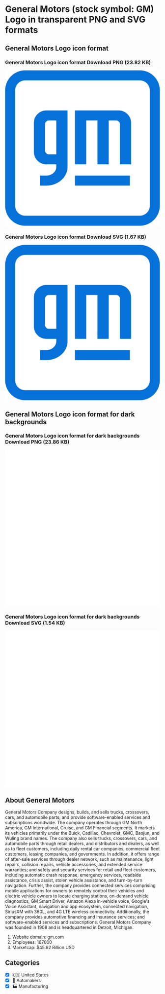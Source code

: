 # General Motors (stock symbol: GM) Logo in transparent PNG and SVG formats

## General Motors Logo icon format

### General Motors Logo icon format Download PNG (23.82 KB)

![General Motors Logo icon format Download PNG (23.82 KB)](/img/orig/GM-7169314a.png)

### General Motors Logo icon format Download SVG (1.67 KB)

![General Motors Logo icon format Download SVG (1.67 KB)](/img/orig/GM-0e6d0f1c.svg)

## General Motors Logo icon format for dark backgrounds

### General Motors Logo icon format for dark backgrounds Download PNG (23.86 KB)

![General Motors Logo icon format for dark backgrounds Download PNG (23.86 KB)](/img/orig/GM.D-b762c2e9.png)

### General Motors Logo icon format for dark backgrounds Download SVG (1.54 KB)

![General Motors Logo icon format for dark backgrounds Download SVG (1.54 KB)](/img/orig/GM.D-0327d4be.svg)

## About General Motors

General Motors Company designs, builds, and sells trucks, crossovers, cars, and automobile parts; and provide software-enabled services and subscriptions worldwide. The company operates through GM North America, GM International, Cruise, and GM Financial segments. It markets its vehicles primarily under the Buick, Cadillac, Chevrolet, GMC, Baojun, and Wuling brand names. The company also sells trucks, crossovers, cars, and automobile parts through retail dealers, and distributors and dealers, as well as to fleet customers, including daily rental car companies, commercial fleet customers, leasing companies, and governments. In addition, it offers range of after-sale services through dealer network, such as maintenance, light repairs, collision repairs, vehicle accessories, and extended service warranties; and safety and security services for retail and fleet customers, including automatic crash response, emergency services, roadside assistance, crisis assist, stolen vehicle assistance, and turn-by-turn navigation. Further, the company provides connected services comprising mobile applications for owners to remotely control their vehicles and electric vehicle owners to locate charging stations, on-demand vehicle diagnostics, GM Smart Driver, Amazon Alexa in-vehicle voice, Google's Voice Assistant, navigation and app ecosystem, connected navigation, SiriusXM with 360L, and 4G LTE wireless connectivity. Additionally, the company provides automotive financing and insurance services; and software-enabled services and subscriptions. General Motors Company was founded in 1908 and is headquartered in Detroit, Michigan.

1. Website domain: gm.com
2. Employees: 167000
3. Marketcap: $45.92 Billion USD


## Categories
- [x] 🇺🇸 United States
- [x] 🚗 Automakers
- [x] 🏭 Manufacturing
